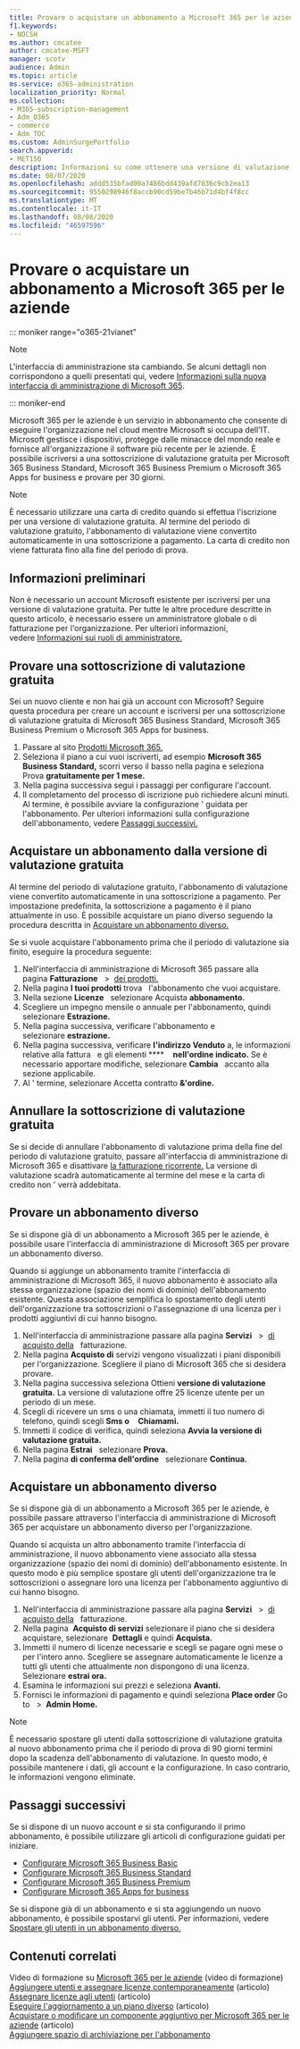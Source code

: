 ```yaml
---
title: Provare o acquistare un abbonamento a Microsoft 365 per le aziende
f1.keywords:
- NOCSH
ms.author: cmcatee
author: cmcatee-MSFT
manager: scotv
audience: Admin
ms.topic: article
ms.service: o365-administration
localization_priority: Normal
ms.collection:
- M365-subscription-management
- Adm_O365
- commerce
- Adm_TOC
ms.custom: AdminSurgePortfolio
search.appverid:
- MET150
description: Informazioni su come ottenere una versione di valutazione gratuita o acquistare un abbonamento per Microsoft 365 per le aziende.
ms.date: 08/07/2020
ms.openlocfilehash: addd535bfad00a7486bdd439afd7636c9cb2ea13
ms.sourcegitcommit: 9550298946f8accb90cd59be7b46b71d4bf4f8cc
ms.translationtype: MT
ms.contentlocale: it-IT
ms.lasthandoff: 08/08/2020
ms.locfileid: "46597596"
---
```

# <a name="try-or-buy-a-microsoft-365-for-business-subscription"></a>Provare o acquistare un abbonamento a Microsoft 365 per le aziende

::: moniker range="o365-21vianet"

> [!NOTE]
> L'interfaccia di amministrazione sta cambiando. Se alcuni dettagli non corrispondono a quelli presentati qui, vedere [Informazioni sulla nuova interfaccia di amministrazione di Microsoft 365](../admin/microsoft-365-admin-center-preview.md?view=o365-21vianet).

::: moniker-end

Microsoft 365 per le aziende è un servizio in abbonamento che consente di eseguire l'organizzazione nel cloud mentre Microsoft si occupa dell'IT. Microsoft gestisce i dispositivi, protegge dalle minacce del mondo reale e fornisce all'organizzazione il software più recente per le aziende. È possibile iscriversi a una sottoscrizione di valutazione gratuita per Microsoft 365 Business Standard, Microsoft 365 Business Premium o Microsoft 365 Apps for business e provare per 30 giorni.

> [!NOTE]
> È necessario utilizzare una carta di credito quando si effettua l'iscrizione per una versione di valutazione gratuita. Al termine del periodo di valutazione gratuito, l'abbonamento di valutazione viene convertito automaticamente in una sottoscrizione a pagamento. La carta di credito non viene fatturata fino alla fine del periodo di prova.

## <a name="before-you-begin"></a>Informazioni preliminari

Non è necessario un account Microsoft esistente per iscriversi per una versione di valutazione gratuita. Per tutte le altre procedure descritte in questo articolo, è necessario essere un amministratore globale o di fatturazione per l'organizzazione. Per ulteriori informazioni, vedere [Informazioni sui ruoli di amministratore.](../admin/add-users/about-admin-roles.md)

## <a name="try-a-free-trial-subscription"></a>Provare una sottoscrizione di valutazione gratuita

Sei un nuovo cliente e non hai già un account con Microsoft? Seguire questa procedura per creare un account e iscriversi per una sottoscrizione di valutazione gratuita di Microsoft 365 Business Standard, Microsoft 365 Business Premium o Microsoft 365 Apps for business.

1. Passare al sito <a href="https://www.aka.ms/office365signup" target="_blank">Prodotti Microsoft 365.</a>
2. Seleziona il piano a cui vuoi iscriverti, ad esempio **Microsoft 365 Business Standard,** scorri verso il basso nella pagina e seleziona Prova **gratuitamente per 1 mese.**
3. Nella pagina successiva segui i passaggi per configurare l'account.
4. Il completamento del processo di iscrizione può richiedere alcuni minuti. Al termine, è possibile avviare la configurazione \' guidata per l'abbonamento. Per ulteriori informazioni sulla configurazione dell'abbonamento, vedere [Passaggi successivi.](#next-steps)

## <a name="buy-a-subscription-from-your-free-trial"></a>Acquistare un abbonamento dalla versione di valutazione gratuita

Al termine del periodo di valutazione gratuito, l'abbonamento di valutazione viene convertito automaticamente in una sottoscrizione a pagamento. Per impostazione predefinita, la sottoscrizione a pagamento è il piano attualmente in uso. È possibile acquistare un piano diverso seguendo la procedura descritta in [Acquistare un abbonamento diverso.](#buy-a-different-subscription)

Se si vuole acquistare l'abbonamento prima che il periodo di valutazione sia finito, eseguire la procedura seguente:

1. Nell'interfaccia di amministrazione di Microsoft 365 passare alla pagina **Fatturazione**   \>  <a href="https://go.microsoft.com/fwlink/p/?linkid=842054" target="_blank">dei prodotti.</a>  
2. Nella pagina **I tuoi prodotti** trova   l'abbonamento che vuoi acquistare.
3. Nella sezione **Licenze**   selezionare Acquista **abbonamento.**
4. Scegliere un impegno mensile o annuale per l'abbonamento, quindi selezionare **Estrazione.**
5. Nella pagina successiva, verificare l'abbonamento e selezionare **estrazione.**
6. Nella pagina successiva, verificare **l'indirizzo Venduto** a, le informazioni relative alla fattura   e gli elementi ****    **nell'ordine indicato.** Se è necessario apportare modifiche, selezionare **Cambia**   accanto alla sezione applicabile.
7. Al \' termine, selezionare Accetta contratto **&'ordine.**

## <a name="cancel-your-free-trial-subscription"></a>Annullare la sottoscrizione di valutazione gratuita

Se si decide di annullare l'abbonamento di valutazione prima della fine del periodo di valutazione gratuito, passare all'interfaccia di amministrazione di Microsoft 365 e disattivare [la fatturazione ricorrente.](subscriptions/renew-your-subscription.md#turn-recurring-billing-off-or-on) La versione di valutazione scadrà automaticamente al termine del mese e la carta di credito non \' verrà addebitata.

## <a name="try-a-different-subscription"></a>Provare un abbonamento diverso

Se si dispone già di un abbonamento a Microsoft 365 per le aziende, è possibile usare l'interfaccia di amministrazione di Microsoft 365 per provare un abbonamento diverso.

Quando si aggiunge un abbonamento tramite l'interfaccia di amministrazione di Microsoft 365, il nuovo abbonamento è associato alla stessa organizzazione (spazio dei nomi di dominio) dell'abbonamento esistente. Questa associazione semplifica lo spostamento degli utenti dell'organizzazione tra sottoscrizioni o l'assegnazione di una licenza per i prodotti aggiuntivi di cui hanno bisogno.

1. Nell'interfaccia di amministrazione passare alla pagina **Servizi**   \>  <a href="https://go.microsoft.com/fwlink/p/?linkid=868433" target="_blank">di acquisto della</a>   fatturazione.
2. Nella pagina **Acquisto di** servizi vengono visualizzati i piani disponibili   per l'organizzazione. Scegliere il piano di Microsoft 365 che si desidera provare.
3. Nella pagina successiva seleziona Ottieni **versione di valutazione gratuita.** La versione di valutazione offre 25 licenze utente per un periodo di un mese.
4. Scegli di ricevere un sms o una chiamata, immetti il tuo numero di telefono, quindi scegli **Sms o**    **Chiamami.**
5. Immetti il codice di verifica, quindi seleziona **Avvia la versione di valutazione gratuita.**
6. Nella pagina **Estrai**   selezionare **Prova.**
7. Nella pagina **di conferma dell'ordine**   selezionare **Continua.**

## <a name="buy-a-different-subscription"></a>Acquistare un abbonamento diverso

Se si dispone già di un abbonamento a Microsoft 365 per le aziende, è possibile passare attraverso l'interfaccia di amministrazione di Microsoft 365 per acquistare un abbonamento diverso per l'organizzazione.

Quando si acquista un altro abbonamento tramite l'interfaccia di amministrazione, il nuovo abbonamento viene associato alla stessa organizzazione (spazio dei nomi di dominio) dell'abbonamento esistente. In questo modo è più semplice spostare gli utenti dell'organizzazione tra le sottoscrizioni o assegnare loro una licenza per l'abbonamento aggiuntivo di cui hanno bisogno.

1. Nell'interfaccia di amministrazione passare alla pagina **Servizi**   \>  <a href="https://go.microsoft.com/fwlink/p/?linkid=868433" target="_blank">di acquisto della</a>   fatturazione.
2. Nella pagina  **Acquisto di servizi** selezionare il piano che si desidera   acquistare, selezionare  **Dettagli** e quindi **Acquista.**
3. Immetti il numero di licenze necessarie e scegli se pagare ogni mese o per l'intero anno. Scegliere se assegnare automaticamente le licenze a tutti gli utenti che attualmente non dispongono di una licenza. Selezionare **estrai ora.**
4. Esamina le informazioni sui prezzi e seleziona **Avanti.**
5. Fornisci le informazioni di pagamento e quindi seleziona **Place order** Go to   \>  **Admin Home.**

> [!NOTE]
> È necessario spostare gli utenti dalla sottoscrizione di valutazione gratuita al nuovo abbonamento prima che il periodo di prova di 90 giorni termini dopo la scadenza dell'abbonamento di valutazione. In questo modo, è possibile mantenere i dati, gli account e la configurazione. In caso contrario, le informazioni vengono eliminate.

## <a name="next-steps"></a>Passaggi successivi

Se si dispone di un nuovo account e si sta configurando il primo abbonamento, è possibile utilizzare gli articoli di configurazione guidati per iniziare.

- [Configurare Microsoft 365 Business Basic](../admin/setup/setup-business-basic.md)
- [Configurare Microsoft 365 Business Standard](../admin/setup/setup-business-standard.md)
- [Configurare Microsoft 365 Business Premium](../business/set-up.md)
- [Configurare Microsoft 365 Apps for business](../admin/setup/setup-apps-for-business.md)

Se si dispone già di un abbonamento e si sta aggiungendo un nuovo abbonamento, è possibile spostarvi gli utenti. Per informazioni, vedere [Spostare gli utenti in un abbonamento diverso.](subscriptions/move-users-different-subscription.md)

## <a name="related-content"></a>Contenuti correlati

Video di formazione su [Microsoft 365 per le aziende](https://support.office.com/article/6ab4bbcd-79cf-4000-a0bd-d42ce4d12816) (video di formazione)\
[Aggiungere utenti e assegnare licenze contemporaneamente](../admin/add-users/add-users.md) (articolo)\
[Assegnare licenze agli utenti](../admin/manage/assign-licenses-to-users.md) (articolo)\
[Eseguire l'aggiornamento a un piano diverso](subscriptions/upgrade-to-different-plan.md) (articolo)\
[Acquistare o modificare un componente aggiuntivo per Microsoft 365 per le aziende](buy-or-edit-an-add-on.md) (articolo)\
[Aggiungere spazio di archiviazione per l'abbonamento](add-storage-space.md)
